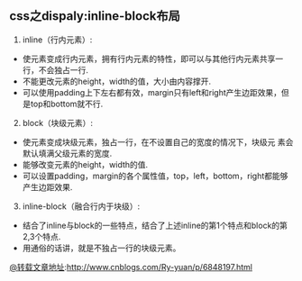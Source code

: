 
## **css之dispaly:inline-block布局**
1. inline（行内元素）:
  * 使元素变成行内元素，拥有行内元素的特性，即可以与其他行内元素共享一行，不会独占一行. 
  * 不能更改元素的height，width的值，大小由内容撑开. 
  * 可以使用padding上下左右都有效，margin只有left和right产生边距效果，但是top和bottom就不行.

2. block（块级元素）:
  * 使元素变成块级元素，独占一行，在不设置自己的宽度的情况下，块级元 素会默认填满父级元素的宽度. 
  * 能够改变元素的height，width的值. 
  * 可以设置padding，margin的各个属性值，top，left，bottom，right都能够产生边距效果.
3.  inline-block（融合行内于块级）:
  * 结合了inline与block的一些特点，结合了上述inline的第1个特点和block的第2,3个特点.
  * 用通俗的话讲，就是不独占一行的块级元素。
  
[@转载文章地址](http://www.cnblogs.com/Ry-yuan/p/6848197.html):http://www.cnblogs.com/Ry-yuan/p/6848197.html

